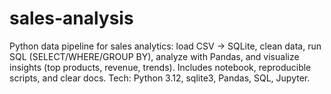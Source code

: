 # sales-analysis
Python data pipeline for sales analytics: load CSV → SQLite, clean data, run SQL (SELECT/WHERE/GROUP BY), analyze with Pandas, and visualize insights (top products, revenue, trends). Includes notebook, reproducible scripts, and clear docs. Tech: Python 3.12, sqlite3, Pandas, SQL, Jupyter.
